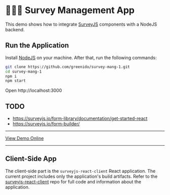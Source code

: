 # 🏄🏻‍♂️ Survey Management App

This demo shows how to integrate [SurveyJS](https://surveyjs.io/) components with a NodeJS backend.


## Run the Application
Install [NodeJS](https://nodejs.org/) on your machine. After that, run the following commands:

```bash
git clone https://github.com/greenido/survey-mang-1.git
cd survey-mang-1
npm i
npm start
```

Open http://localhost:3000


## TODO
- https://surveyjs.io/form-library/documentation/get-started-react
- https://surveyjs.io/form-builder/

----
[View Demo Online](https://surveyjs-nodejs.azurewebsites.net/)

---

## Client-Side App
The client-side part is the `surveyjs-react-client` React application. The current project includes only the application's build artifacts. Refer to the [surveyjs-react-client](https://github.com/surveyjs/surveyjs-react-client) repo for full code and information about the application.

